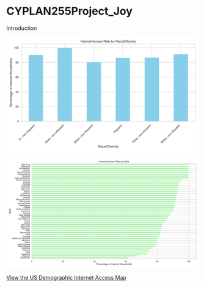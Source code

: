 # CYPLAN255Project_Joy
Introduction

![Internet Access Rate by Race/Ethnicity](Internet_access_by_race.png)


![Internet Access Rate by Race_State](Internet_access_rate_by_state.png)

[View the US Demographic Internet Access Map](http://localhost:8888/view/US_demographic_internet_access_map.html)
